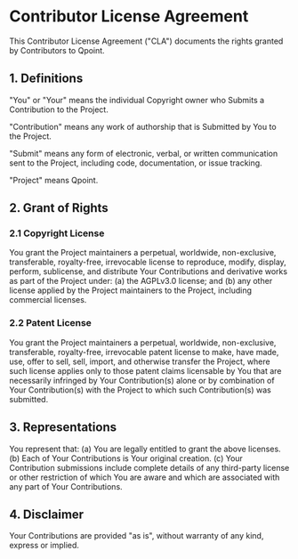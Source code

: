 # Contributor License Agreement

This Contributor License Agreement ("CLA") documents the rights granted by Contributors to Qpoint.

## 1. Definitions

"You" or "Your" means the individual Copyright owner who Submits a Contribution to the Project.

"Contribution" means any work of authorship that is Submitted by You to the Project.

"Submit" means any form of electronic, verbal, or written communication sent to the Project, including code, documentation, or issue tracking.

"Project" means Qpoint.

## 2. Grant of Rights

### 2.1 Copyright License

You grant the Project maintainers a perpetual, worldwide, non-exclusive, transferable, royalty-free, irrevocable license to reproduce, modify, display, perform, sublicense, and distribute Your Contributions and derivative works as part of the Project under:
(a) the AGPLv3.0 license; and
(b) any other license applied by the Project maintainers to the Project, including commercial licenses.

### 2.2 Patent License

You grant the Project maintainers a perpetual, worldwide, non-exclusive, transferable, royalty-free, irrevocable patent license to make, have made, use, offer to sell, sell, import, and otherwise transfer the Project, where such license applies only to those patent claims licensable by You that are necessarily infringed by Your Contribution(s) alone or by combination of Your Contribution(s) with the Project to which such Contribution(s) was submitted.

## 3. Representations

You represent that:
(a) You are legally entitled to grant the above licenses.
(b) Each of Your Contributions is Your original creation.
(c) Your Contribution submissions include complete details of any third-party license or other restriction of which You are aware and which are associated with any part of Your Contributions.

## 4. Disclaimer

Your Contributions are provided "as is", without warranty of any kind, express or implied.